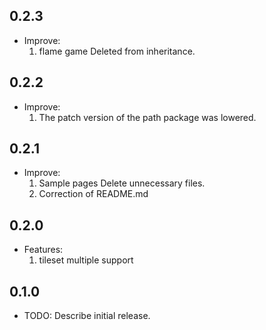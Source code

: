## 0.2.3
* Improve:
  1. flame game Deleted from inheritance.

## 0.2.2
* Improve:
  1. The patch version of the path package was lowered.

## 0.2.1
* Improve:
  1. Sample pages Delete unnecessary files.
  2. Correction of README.md
  
## 0.2.0
* Features:
  1. tileset multiple support

## 0.1.0

* TODO: Describe initial release.
